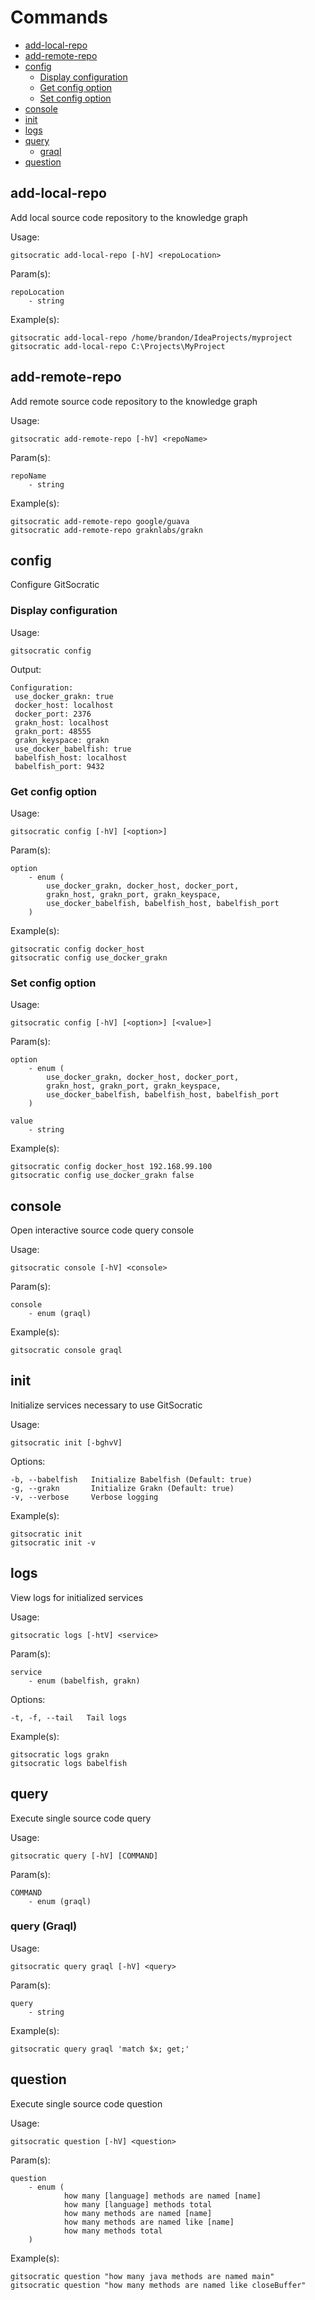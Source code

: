 # Commands

 - [add-local-repo](https://github.com/CodeBrig/GitSocratic/blob/master/COMMANDS.md#add-local-repo)
 - [add-remote-repo](https://github.com/CodeBrig/GitSocratic/blob/master/COMMANDS.md#add-remote-repo)
 - [config](https://github.com/CodeBrig/GitSocratic/blob/master/COMMANDS.md#config)
   - [Display configuration](https://github.com/CodeBrig/GitSocratic/blob/master/COMMANDS.md#display-configuration)
   - [Get config option](https://github.com/CodeBrig/GitSocratic/blob/master/COMMANDS.md#get-config-option)
   - [Set config option](https://github.com/CodeBrig/GitSocratic/blob/master/COMMANDS.md#set-config-option)
 - [console](https://github.com/CodeBrig/GitSocratic/blob/master/COMMANDS.md#console)
 - [init](https://github.com/CodeBrig/GitSocratic/blob/master/COMMANDS.md#init)
 - [logs](https://github.com/CodeBrig/GitSocratic/blob/master/COMMANDS.md#logs)
 - [query](https://github.com/CodeBrig/GitSocratic/blob/master/COMMANDS.md#query)
   - [graql](https://github.com/CodeBrig/GitSocratic/blob/master/COMMANDS.md#query-graql)
 - [question](https://github.com/CodeBrig/GitSocratic/blob/master/COMMANDS.md#question)

## add-local-repo

Add local source code repository to the knowledge graph

Usage:
```
gitsocratic add-local-repo [-hV] <repoLocation>
```

Param(s):
```
repoLocation
    - string
```

Example(s):
```
gitsocratic add-local-repo /home/brandon/IdeaProjects/myproject
gitsocratic add-local-repo C:\Projects\MyProject
```

## add-remote-repo

Add remote source code repository to the knowledge graph

Usage:
```
gitsocratic add-remote-repo [-hV] <repoName>
```

Param(s):
```
repoName
    - string
```

Example(s):
```
gitsocratic add-remote-repo google/guava
gitsocratic add-remote-repo graknlabs/grakn
```

## config

Configure GitSocratic

### Display configuration

Usage:
```
gitsocratic config
```

Output:
```
Configuration:
 use_docker_grakn: true
 docker_host: localhost
 docker_port: 2376
 grakn_host: localhost
 grakn_port: 48555
 grakn_keyspace: grakn
 use_docker_babelfish: true
 babelfish_host: localhost
 babelfish_port: 9432
```

### Get config option

Usage:
```
gitsocratic config [-hV] [<option>]
```

Param(s):
```
option
    - enum (
        use_docker_grakn, docker_host, docker_port,
        grakn_host, grakn_port, grakn_keyspace,
        use_docker_babelfish, babelfish_host, babelfish_port
    )
```

Example(s):
```
gitsocratic config docker_host
gitsocratic config use_docker_grakn
```

### Set config option

Usage:
```
gitsocratic config [-hV] [<option>] [<value>]
```

Param(s):
```
option
    - enum (
        use_docker_grakn, docker_host, docker_port,
        grakn_host, grakn_port, grakn_keyspace,
        use_docker_babelfish, babelfish_host, babelfish_port
    )

value
    - string
```

Example(s):
```
gitsocratic config docker_host 192.168.99.100
gitsocratic config use_docker_grakn false
```

## console

Open interactive source code query console

Usage:
```
gitsocratic console [-hV] <console>
```

Param(s):
```
console
    - enum (graql)
```

Example(s):
```
gitsocratic console graql
```

## init

Initialize services necessary to use GitSocratic

Usage:
```
gitsocratic init [-bghvV]
```

Options:
```
-b, --babelfish   Initialize Babelfish (Default: true)
-g, --grakn       Initialize Grakn (Default: true)
-v, --verbose     Verbose logging
```

Example(s):
```
gitsocratic init
gitsocratic init -v
```

## logs

View logs for initialized services

Usage:
```
gitsocratic logs [-htV] <service>
```

Param(s):
```
service
    - enum (babelfish, grakn)
```

Options:
```
-t, -f, --tail   Tail logs
```

Example(s):
```
gitsocratic logs grakn
gitsocratic logs babelfish
```

## query

Execute single source code query

Usage:
```
gitsocratic query [-hV] [COMMAND]
```

Param(s):
```
COMMAND
    - enum (graql)
```

### query (Graql)

Usage:
```
gitsocratic query graql [-hV] <query>
```

Param(s):
```
query
    - string
```

Example(s):
```
gitsocratic query graql 'match $x; get;'
```

## question

Execute single source code question

Usage:
```
gitsocratic question [-hV] <question>
```

Param(s):
```
question
    - enum (
            how many [language] methods are named [name]
            how many [language] methods total
            how many methods are named [name]
            how many methods are named like [name]
            how many methods total
    )
```

Example(s):
```
gitsocratic question "how many java methods are named main"
gitsocratic question "how many methods are named like closeBuffer"
```
